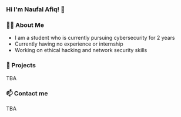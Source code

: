 ### Hi I'm Naufal Afiq! 👋<br>
### 🧑‍💻 About Me
- I am a student who is currently pursuing cybersecurity for 2 years
- Currently having no experience or internship
- Working on ethical hacking and network security skills

### 🔭 Projects
TBA

### 📫 Contact me
TBA
<!--
**naufalafiq/naufalafiq** is a ✨ _special_ ✨ repository because its `README.md` (this file) appears on your GitHub profile.

Here are some ideas to get you started:

- 🔭 I’m currently working on ...
- 🌱 I’m currently learning ...
- 👯 I’m looking to collaborate on ...
- 🤔 I’m looking for help with ...
- 💬 Ask me about ...
- 📫 How to reach me: ...
- 😄 Pronouns: ...
- ⚡ Fun fact: ...
-->
